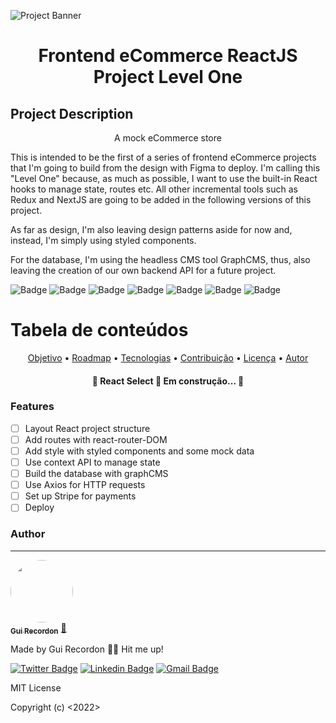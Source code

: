 ![Project Banner](src/assets/README/banner.svg)

<h1 align="center">Frontend eCommerce ReactJS Project Level One</h1>

## Project Description

<p align="center">
  A mock eCommerce store

This is intended to be the first of a series of frontend eCommerce projects that I'm going to build from the design with Figma to deploy. I'm calling this "Level One" because, as much as possible, I want to use the built-in React hooks to manage state, routes etc. All other incremental tools such as Redux and NextJS are going to be added in the following versions of this project.

As far as design, I'm also leaving design patterns aside for now and, instead, I'm simply using styled components.

For the database, I'm using the headless CMS tool GraphCMS, thus, also leaving the creation of our own backend API for a future project.

</p>

![Badge](https://img.shields.io/badge/payment%20API-Stripe-yellowgreen)
![Badge](https://img.shields.io/badge/state%20management-context%20API-yellow)
![Badge](https://img.shields.io/badge/routes-react--routerDOM-orange)
![Badge](https://img.shields.io/badge/css-styled%20components-blue)
![Badge](https://img.shields.io/badge/database-graphCMS-red)
![Badge](https://img.shields.io/badge/design-Figma-blueviolet)
![Badge](https://img.shields.io/badge/deploy-Hostinger-success)

# Tabela de conteúdos

<p align="center">
 <a href="#objetivo">Objetivo</a> •
 <a href="#roadmap">Roadmap</a> • 
 <a href="#tecnologias">Tecnologias</a> • 
 <a href="#contribuicao">Contribuição</a> • 
 <a href="#licenc-a">Licença</a> • 
 <a href="#autor">Autor</a>
</p>

<h4 align="center"> 
	🚧  React Select 🚀 Em construção...  🚧
</h4>

### Features

- [ ] Layout React project structure
- [ ] Add routes with react-router-DOM
- [ ] Add style with styled components and some mock data
- [ ] Use context API to manage state
- [ ] Build the database with graphCMS
- [ ] Use Axios for HTTP requests
- [ ] Set up Stripe for payments
- [ ] Deploy

### Author

---

<a href="#">
 <img style="border-radius: 50%;" src="https://avatars.githubusercontent.com/u/42475121?v=4" width="100px;" alt=""/>
 <br />
 <sub><b>Gui Recordon</b></sub></a> <a href="#" title="rocket">🚀</a>

Made by Gui Recordon 👋🏽 Hit me up!

[![Twitter Badge](https://img.shields.io/badge/-@guirecordon-1ca0f1?style=flat-square&labelColor=1ca0f1&logo=twitter&logoColor=white&link=https://twitter.com/gui_recordon)](https://twitter.com/gui_recordon) [![Linkedin Badge](https://img.shields.io/badge/-Gui-blue?style=flat-square&logo=Linkedin&logoColor=white&link=https://www.linkedin.com/in/gui-recordon-react-developer/)](https://www.linkedin.com/in/gui-recordon-react-developer/)
[![Gmail Badge](https://img.shields.io/badge/-guilherme.recordon@gmail.com-c14438?style=flat-square&logo=Gmail&logoColor=white&link=mailto:guilherme.recordon@gmail.com)](mailto:guilherme.recordon@gmail.com)

MIT License

Copyright (c) <2022> <Gui Recordon>
